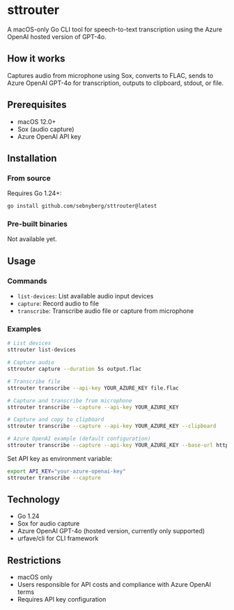 # sttrouter

A macOS-only Go CLI tool for speech-to-text transcription using the Azure OpenAI hosted version of GPT-4o.

## How it works

Captures audio from microphone using Sox, converts to FLAC, sends to Azure OpenAI GPT-4o for transcription, outputs to clipboard, stdout, or file.

## Prerequisites

- macOS 12.0+
- Sox (audio capture)
- Azure OpenAI API key

## Installation

### From source

Requires Go 1.24+:

```bash
go install github.com/sebnyberg/sttrouter@latest
```

### Pre-built binaries

Not available yet.

## Usage

### Commands

- `list-devices`: List available audio input devices
- `capture`: Record audio to file
- `transcribe`: Transcribe audio file or capture from microphone

### Examples

```bash
# List devices
sttrouter list-devices

# Capture audio
sttrouter capture --duration 5s output.flac

# Transcribe file
sttrouter transcribe --api-key YOUR_AZURE_KEY file.flac

# Capture and transcribe from microphone
sttrouter transcribe --capture --api-key YOUR_AZURE_KEY

# Capture and copy to clipboard
sttrouter transcribe --capture --api-key YOUR_AZURE_KEY --clipboard

# Azure OpenAI example (default configuration)
sttrouter transcribe --capture --api-key YOUR_AZURE_KEY --base-url https://your-resource.openai.azure.com/openai/deployments/{deployment_id} --query-params "api-version=2025-03-01-preview"
```

Set API key as environment variable:

```bash
export API_KEY="your-azure-openai-key"
sttrouter transcribe --capture
```

## Technology

- Go 1.24
- Sox for audio capture
- Azure OpenAI GPT-4o (hosted version, currently only supported)
- urfave/cli for CLI framework

## Restrictions

- macOS only
- Users responsible for API costs and compliance with Azure OpenAI terms
- Requires API key configuration
